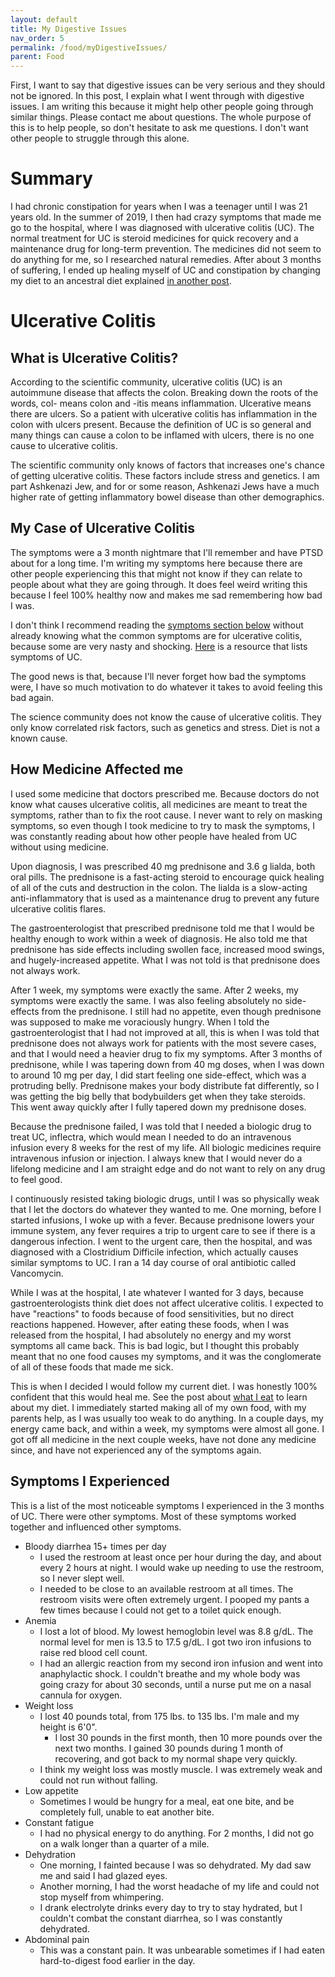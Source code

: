 ```yaml
---
layout: default
title: My Digestive Issues
nav_order: 5
permalink: /food/myDigestiveIssues/
parent: Food
---
```


First, I want to say that digestive issues can be very serious and they should not be ignored. In this post, I explain what I went through with digestive issues. I am writing this because it might help other people going through similar things. Please contact me about questions. The whole purpose of this is to help people, so don't hesitate to ask me questions. I don't want other people to struggle through this alone.

# Summary

I had chronic constipation for years when I was a teenager until I was 21 years old. In the summer of 2019, I then had crazy symptoms that made me go to the hospital, where I was diagnosed with ulcerative colitis (UC). The normal treatment for UC is steroid medicines for quick recovery and a maintenance drug for long-term prevention. The medicines did not seem to do anything for me, so I researched natural remedies. After about 3 months of suffering, I ended up healing myself of UC and constipation by changing my diet to an ancestral diet explained [in another post](/food/whatIEat).

# Ulcerative Colitis

## What is Ulcerative Colitis?

According to the scientific community, ulcerative colitis (UC) is an autoimmune disease that affects the colon. Breaking down the roots of the words, col- means colon and -itis means inflammation. Ulcerative means there are ulcers. So a patient with ulcerative colitis has inflammation in the colon with ulcers present. Because the definition of UC is so general and many things can cause a colon to be inflamed with ulcers, there is no one cause to ulcerative colitis.

The scientific community only knows of factors that increases one's chance of getting ulcerative colitis. These factors include stress and genetics. I am part Ashkenazi Jew, and for or some reason, Ashkenazi Jews have a much higher rate of getting inflammatory bowel disease than other demographics.


## My Case of Ulcerative Colitis

The symptoms were a 3 month nightmare that I'll remember and have PTSD about for a long time. I'm writing my symptoms here because there are other people experiencing this that might not know if they can relate to people about what they are going through. It does feel weird writing this because I feel 100% healthy now and makes me sad remembering how bad I was.

I don't think I recommend reading the [symptoms section below](#symptoms-i-experienced) without already knowing what the common symptoms are for ulcerative colitis, because some are very nasty and shocking. [Here](https://www.crohnscolitisfoundation.org/what-is-ulcerative-colitis/symptoms) is a resource that lists symptoms of UC.

The good news is that, because I'll never forget how bad the symptoms were, I have so much motivation to do whatever it takes to avoid feeling this bad again.

The science community does not know the cause of ulcerative colitis. They only know correlated risk factors, such as genetics and stress. Diet is not a known cause.

## How Medicine Affected me

I used some medicine that doctors prescribed me. Because doctors do not know what causes ulcerative colitis, all medicines are meant to treat the symptoms, rather than to fix the root cause. I never want to rely on masking symptoms, so even though I took medicine to try to mask the symptoms, I was constantly reading about how other people have healed from UC without using medicine.

Upon diagnosis, I was prescribed 40 mg prednisone and 3.6 g lialda, both oral pills. The prednisone is a fast-acting steroid to encourage quick healing of all of the cuts and destruction in the colon. The lialda is a slow-acting anti-inflammatory that is used as a maintenance drug to prevent any future ulcerative colitis flares.

The gastroenterologist that prescribed prednisone told me that I would be healthy enough to work within a week of diagnosis. He also told me that prednisone has side effects including swollen face, increased mood swings, and hugely-increased appetite. What I was not told is that prednisone does not always work.

After 1 week, my symptoms were exactly the same. After 2 weeks, my symptoms were exactly the same. I was also feeling absolutely no side-effects from the prednisone. I still had no appetite, even though prednisone was supposed to make me voraciously hungry. When I told the gastroenterologist that I had not improved at all, this is when I was told that prednisone does not always work for patients with the most severe cases, and that I would need a heavier drug to fix my symptoms. After 3 months of prednisone, while I was tapering down from 40 mg doses, when I was down to around 10  mg per day, I did start feeling one side-effect, which was a protruding belly. Prednisone makes your body distribute fat differently, so I was getting the big belly that bodybuilders get when they take steroids. This went away quickly after I fully tapered down my prednisone doses.

Because the prednisone failed, I was told that I needed a biologic drug to treat UC, inflectra, which would mean I needed to do an intravenous infusion every 8 weeks for the rest of my life. All biologic medicines require intravenous infusion or injection. I always knew that I would never do a lifelong medicine and I am straight edge and do not want to rely on any drug to feel good.

I continuously resisted taking biologic drugs, until I was so physically weak that I let the doctors do whatever they wanted to me. One morning, before I started infusions, I woke up with a fever. Because prednisone lowers your immune system, any fever requires a trip to urgent care to see if there is a dangerous infection. I went to the urgent care, then the hospital, and was diagnosed with a Clostridium Difficile infection, which actually causes similar symptoms to UC. I ran a 14 day course of oral antibiotic called Vancomycin.

While I was at the hospital, I ate whatever I wanted for 3 days, because gastroenterologists think diet does not affect ulcerative colitis. I expected to have "reactions" to foods because of food sensitivities, but no direct reactions happened. However, after eating these foods, when I was released from the hospital, I had absolutely no energy and my worst symptoms all came back. This is bad logic, but I thought this probably meant that no one food causes my symptoms, and it was the conglomerate of all of these foods that made me sick.

This is when I decided I would follow my current diet. I was honestly 100% confident that this would heal me. See the post about [what I eat](/food/whatIEat) to learn about my diet. I immediately started making all of my own food, with my parents help, as I was usually too weak to do anything. In a couple days, my energy came back, and within a week, my symptoms were almost all gone. I got off all medicine in the next couple weeks, have not done any medicine since, and have not experienced any of the symptoms again.

## Symptoms I Experienced

This is a list of the most noticeable symptoms I experienced in the 3 months of UC. There were other symptoms. Most of these symptoms worked together and influenced other symptoms.

* Bloody diarrhea 15+ times per day
	* I used the restroom at least once per hour during the day, and about every 2 hours at night. I would wake up needing to use the restroom, so I never slept well.
	* I needed to be close to an available restroom at all times. The restroom visits were often extremely urgent. I pooped my pants a few times because I could not get to a toilet quick enough. 
* Anemia
	* I lost a lot of blood. My lowest hemoglobin level was 8.8 g/dL. The normal level for men is 13.5 to 17.5 g/dL. I got two iron infusions to raise red blood cell count.
	* I had an allergic reaction from my second iron infusion and went into anaphylactic shock. I couldn't breathe and my whole body was going crazy for about 30 seconds, until a nurse put me on a nasal cannula for oxygen.
* Weight loss
	* I lost 40 pounds total, from 175 lbs. to 135 lbs. I'm male and my height is 6'0".
		* I lost 30 pounds in the first month, then 10 more pounds over the next two months. I gained 30 pounds during 1 month of recovering, and got back to my normal shape very quickly.
	* I think my weight loss was mostly muscle. I was extremely weak and could not run without falling.
* Low appetite
	* Sometimes I would be hungry for a meal, eat one bite, and be completely full, unable to eat another bite.
* Constant fatigue
	* I had no physical energy to do anything. For 2 months, I did not go on a walk longer than a quarter of a mile.
* Dehydration
	* One morning, I fainted because I was so dehydrated. My dad saw me and said I had glazed eyes.
	* Another morning, I had the worst headache of my life and could not stop myself from whimpering.
	* I drank electrolyte drinks every day to try to stay hydrated, but I couldn't combat the constant diarrhea, so I was constantly dehydrated.
* Abdominal pain
	* This was a constant pain. It was unbearable sometimes if I had eaten hard-to-digest food earlier in the day.
